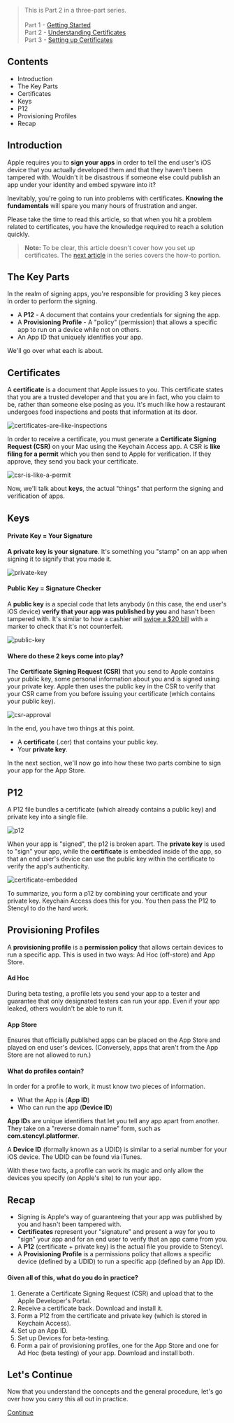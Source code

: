> This is Part 2 in a three-part series.<br/><br/>
Part 1 - [Getting Started](http://www.stencyl.com/help/view/ios-getting-started)<br/>
Part 2 - [Understanding Certificates](http://www.stencyl.com/help/view/ios-certificates-guide)<br/>
Part 3 - [Setting up Certificates](http://www.stencyl.com/help/view/ios-certificates-guide-2)


## Contents

* Introduction
* The Key Parts
* Certificates
* Keys
* P12
* Provisioning Profiles
* Recap
 

## Introduction

Apple requires you to **sign your apps** in order to tell the end user's iOS device that you actually developed them and that they haven't been tampered with. Wouldn't it be disastrous if someone else could publish an app under your identity and embed spyware into it?

Inevitably, you're going to run into problems with certificates. **Knowing the fundamentals** will spare you many hours of frustration and anger. 

Please take the time to read this article, so that when you hit a problem related to certificates, you have the knowledge required to reach a solution quickly.
 

> **Note:** To be clear, this article doesn't cover how you set up certificates. The [next article](http://www.stencyl.com/help/view/ios-certificates-guide-2) in the series covers the how-to portion.


## The Key Parts

In the realm of signing apps, you're responsible for providing 3 key pieces in order to perform the signing.

* A **P12** - A document that contains your credentials for signing the app.
* A **Provisioning Profile** -  A "policy" (permission) that allows a specific app to run on a device while not on others.
* An App ID that uniquely identifies your app.

We'll go over what each is about.


## Certificates

A **certificate** is a document that Apple issues to you. This certificate states that you are a trusted developer and that you are in fact, who you claim to be, rather than someone else posing as you. It's much like how a restaurant undergoes food inspections and posts that information at its door.

![certificates-are-like-inspections](http://static.stencyl.com/help/images/ios-primer-1.png)

In order to receive a certificate, you must generate a **Certificate Signing Request (CSR)** on your Mac using the Keychain Access app. A CSR is **like filing for a permit** which you then send to Apple for verification. If they approve, they send you back your certificate.

![csr-is-like-a-permit](http://static.stencyl.com/help/images/ios-primer-2.png)

Now, we'll talk about **keys**, the actual "things" that perform the signing and verification of apps.


## Keys

#### Private Key = Your Signature

**A private key is your signature**. It's something you "stamp" on an app when signing it to signify that you made it.

![private-key](http://static.stencyl.com/help/images/ios-primer-3.png)

#### Public Key = Signature Checker

A **public key** is a special code that lets anybody (in this case, the end user's iOS device) **verify that your app was published by you** and hasn't been tampered with. It's similar to how a cashier will [swipe a $20 bill](http://money.howstuffworks.com/question212.htm) with a marker to check that it's not counterfeit.

![public-key](http://static.stencyl.com/help/images/ios-primer-4.png)

#### Where do these 2 keys come into play?

The **Certificate Signing Request (CSR)** that you send to Apple contains your public key, some personal information about you and is signed using your private key. Apple then uses the public key in the CSR to verify that your CSR came from you before issuing your certificate (which contains your public key).

![csr-approval](http://static.stencyl.com/help/images/ios-primer-5.png)

In the end, you have two things at this point.

* A **certificate** (.cer) that contains your public key.
* Your **private key**.

In the next section, we'll now go into how these two parts combine to sign your app for the App Store.


## P12

A P12 file bundles a certificate (which already contains a public key) and private key into a single file.

![p12](http://static.stencyl.com/help/images/ios-primer-6.png)

When your app is "signed", the p12 is broken apart. The **private key** is used to "sign" your app, while the **certificate** is embedded inside of the app, so that an end user's device can use the public key within the certificate to verify the app's authenticity.

![certificate-embedded](http://static.stencyl.com/help/images/ios-primer-4.png)

To summarize, you form a p12 by combining your certificate and your private key. Keychain Access does this for you. You then pass the P12 to Stencyl to do the hard work.


## Provisioning Profiles

A **provisioning profile** is a **permission policy** that allows certain devices to run a specific app. This is used in two ways: Ad Hoc (off-store) and App Store.

#### Ad Hoc
During beta testing, a profile lets you send your app to a tester and guarantee that only designated testers can run your app. Even if your app leaked, others wouldn't be able to run it.

#### App Store
Ensures that officially published apps can be placed on the App Store and played on end user's devices. (Conversely, apps that aren't from the App Store are not allowed to run.)

#### What do profiles contain?
In order for a profile to work, it must know two pieces of information.

* What the App is (**App ID**)
* Who can run the app (**Device ID**)

**App ID**s are unique identifiers that let you tell any app apart from another. They take on a "reverse domain name" form, such as **com.stencyl.platformer**.

A **Device ID** (formally known as a UDID) is similar to a serial number for your iOS device. The UDID can be found via iTunes.

With these two facts, a profile can work its magic and only allow the devices you specify (on Apple's site) to run your app.

 
## Recap

* Signing is Apple's way of guaranteeing that your app was published by you and hasn't been tampered with.
* **Certificates** represent your "signature" and present a way for you to "sign" your app and for an end user to verify that an app came from you.
* A **P12** (certificate + private key) is the actual file you provide to Stencyl.
* A **Provisioning Profile** is a permissions policy that allows a specific device (defined by a UDID) to run a specific app (defined by an App ID).

#### Given all of this, what do you do in practice?

1. Generate a Certificate Signing Request (CSR) and upload that to the Apple Developer's Portal.
2. Receive a certificate back. Download and install it.
3. Form a P12 from the certificate and private key (which is stored in Keychain Access).
4. Set up an App ID.
5. Set up Devices for beta-testing.
6. Form a pair of provisioning profiles, one for the App Store and one for Ad Hoc (beta testing) of your app. Download and install both.


## Let's Continue

Now that you understand the concepts and the general procedure, let's go over how you carry this all out in practice.

<a role="button" class="btn btn-primary btn-lg action-button2" href="http://www.stencyl.com/help/view/ios-certificates-guide-2">Continue</a>
